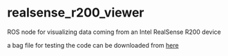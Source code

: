 # realsense_r200_viewer
ROS node for visualizing data coming from an Intel RealSense R200 device

a bag file for testing the code can be downloaded from [here](http://profs.scienze.univr.it/~bloisi/corsi/lezionicf/office-r200.bag)
